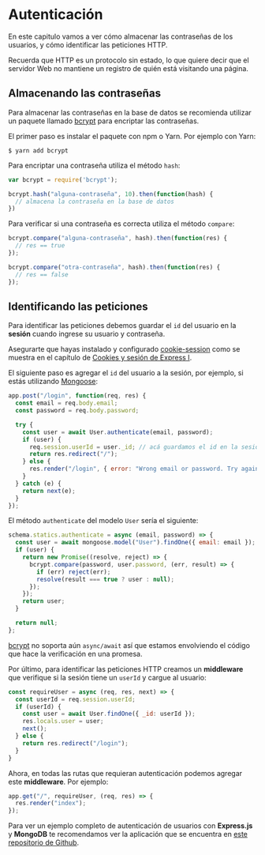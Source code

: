 # Autenticación

En este capitulo vamos a ver cómo almacenar las contraseñas de los usuarios, y cómo identificar las peticiones HTTP.

Recuerda que HTTP es un protocolo sin estado, lo que quiere decir que el servidor Web no mantiene un registro de quién está visitando una página.

## Almacenando las contraseñas

Para almacenar las contraseñas en la base de datos se recomienda utilizar un paquete llamado [bcrypt](https://github.com/kelektiv/node.bcrypt.js) para encriptar las contraseñas.

El primer paso es instalar el paquete con npm o Yarn. Por ejemplo con Yarn:

```
$ yarn add bcrypt
```

Para encriptar una contraseña utiliza el método `hash`:

```javascript
var bcrypt = require('bcrypt');

bcrypt.hash("alguna-contraseña", 10).then(function(hash) {
  // almacena la contraseña en la base de datos
})
```

Para verificar si una contraseña es correcta utiliza el método `compare`:

```javascript
bcrypt.compare("alguna-contraseña", hash).then(function(res) {
  // res == true
});

bcrypt.compare("otra-contraseña", hash).then(function(res) {
  // res == false
});
```

## Identificando las peticiones

Para identificar las peticiones debemos guardar el `id` del usuario en la **sesión** cuando ingrese su usuario y contraseña.

Asegurarte que hayas instalado y configurado [cookie-session](https://github.com/expressjs/cookie-session) como se muestra en el capítulo de [Cookies y sesión de Express I](../express.js/cookies-y-sesion.md).

El siguiente paso es agregar el `id` del usuario a la sesión, por ejemplo, si estás utilizando [Mongoose](http://mongoosejs.com/):

```javascript
app.post("/login", function(req, res) {  
  const email = req.body.email;
  const password = req.body.password;

  try {
    const user = await User.authenticate(email, password);
    if (user) {
      req.session.userId = user._id; // acá guardamos el id en la sesión
      return res.redirect("/");
    } else {
      res.render("/login", { error: "Wrong email or password. Try again!" });
    }
  } catch (e) {
    return next(e);
  }
});
```

El método `authenticate` del modelo `User` sería el siguiente:

```javascript
schema.statics.authenticate = async (email, password) => {
  const user = await mongoose.model("User").findOne({ email: email });
  if (user) {
    return new Promise((resolve, reject) => {
      bcrypt.compare(password, user.password, (err, result) => {
        if (err) reject(err);
        resolve(result === true ? user : null);
      });
    });
    return user;
  }

  return null;
};
```

[bcrypt](https://github.com/kelektiv/node.bcrypt.js) no soporta aún `async/await` así que estamos envolviendo el código que hace la verificación en una promesa.

Por último, para identificar las peticiones HTTP creamos un **middleware** que verifique si la sesión tiene un `userId` y cargue al usuario:

```javascript
const requireUser = async (req, res, next) => {
  const userId = req.session.userId;
  if (userId) {
    const user = await User.findOne({ _id: userId });
    res.locals.user = user;
    next();
  } else {
    return res.redirect("/login");
  }
}
```

Ahora, en todas las rutas que requieran autenticación podemos agregar este **middleware**. Por ejemplo:

```javascript
app.get("/", requireUser, (req, res) => {
  res.render("index");
});
```

Para ver un ejemplo completo de autenticación de usuarios con **Express.js** y **MongoDB** te recomendamos ver la aplicación que se encuentra en [este repositorio de Github](https://github.com/makeitrealcamp/node-auth-example).
